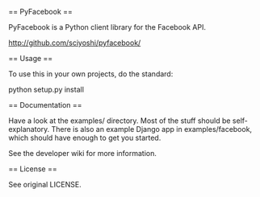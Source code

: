 == PyFacebook ==

PyFacebook is a Python client library for the Facebook API.

http://github.com/sciyoshi/pyfacebook/

== Usage ==

To use this in your own projects, do the standard:

python setup.py install


== Documentation ==

Have a look at the examples/ directory. Most of the stuff should be
self-explanatory. There is also an example Django app in
examples/facebook, which should have enough to get you started.

See the developer wiki for more information.


== License ==

See original LICENSE.
